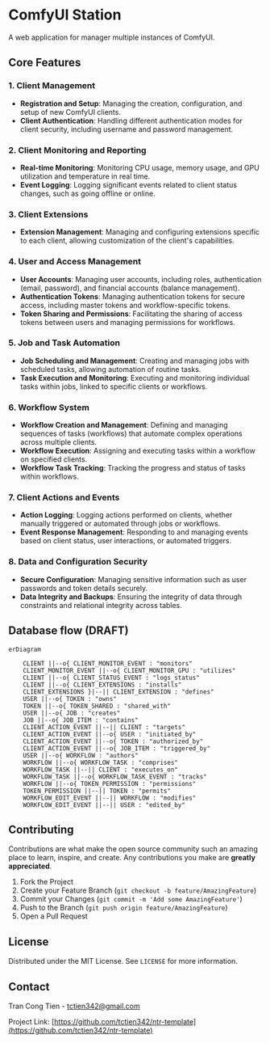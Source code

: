 # ComfyUI Station

A web application for manager multiple instances of ComfyUI.

## Core Features

### 1. Client Management
- **Registration and Setup**: Managing the creation, configuration, and setup of new ComfyUI clients.
- **Client Authentication**: Handling different authentication modes for client security, including username and password management.

### 2. Client Monitoring and Reporting
- **Real-time Monitoring**: Monitoring CPU usage, memory usage, and GPU utilization and temperature in real time.
- **Event Logging**: Logging significant events related to client status changes, such as going offline or online.

### 3. Client Extensions
- **Extension Management**: Managing and configuring extensions specific to each client, allowing customization of the client's capabilities.

### 4. User and Access Management
- **User Accounts**: Managing user accounts, including roles, authentication (email, password), and financial accounts (balance management).
- **Authentication Tokens**: Managing authentication tokens for secure access, including master tokens and workflow-specific tokens.
- **Token Sharing and Permissions**: Facilitating the sharing of access tokens between users and managing permissions for workflows.

### 5. Job and Task Automation
- **Job Scheduling and Management**: Creating and managing jobs with scheduled tasks, allowing automation of routine tasks.
- **Task Execution and Monitoring**: Executing and monitoring individual tasks within jobs, linked to specific clients or workflows.

### 6. Workflow System
- **Workflow Creation and Management**: Defining and managing sequences of tasks (workflows) that automate complex operations across multiple clients.
- **Workflow Execution**: Assigning and executing tasks within a workflow on specified clients.
- **Workflow Task Tracking**: Tracking the progress and status of tasks within workflows.

### 7. Client Actions and Events
- **Action Logging**: Logging actions performed on clients, whether manually triggered or automated through jobs or workflows.
- **Event Response Management**: Responding to and managing events based on client status, user interactions, or automated triggers.

### 8. Data and Configuration Security
- **Secure Configuration**: Managing sensitive information such as user passwords and token details securely.
- **Data Integrity and Backups**: Ensuring the integrity of data through constraints and relational integrity across tables.

## Database flow (DRAFT)

```mermaid
erDiagram

    CLIENT ||--o{ CLIENT_MONITOR_EVENT : "monitors"
    CLIENT_MONITOR_EVENT ||--o{ CLIENT_MONITOR_GPU : "utilizes"
    CLIENT ||--o{ CLIENT_STATUS_EVENT : "logs_status"
    CLIENT ||--o{ CLIENT_EXTENSIONS : "installs"
    CLIENT_EXTENSIONS }|--|| CLIENT_EXTENSION : "defines"
    USER ||--o{ TOKEN : "owns"
    TOKEN ||--o{ TOKEN_SHARED : "shared_with"
    USER ||--o{ JOB : "creates"
    JOB ||--o{ JOB_ITEM : "contains"
    CLIENT_ACTION_EVENT ||--|| CLIENT : "targets"
    CLIENT_ACTION_EVENT ||--o{ USER : "initiated_by"
    CLIENT_ACTION_EVENT ||--o{ TOKEN : "authorized_by"
    CLIENT_ACTION_EVENT ||--o{ JOB_ITEM : "triggered_by"
    USER ||--o{ WORKFLOW : "authors"
    WORKFLOW ||--o{ WORKFLOW_TASK : "comprises"
    WORKFLOW_TASK ||--|| CLIENT : "executes_on"
    WORKFLOW_TASK ||--o{ WORKFLOW_TASK_EVENT : "tracks"
    WORKFLOW ||--o{ TOKEN_PERMISSION : "permissions"
    TOKEN_PERMISSION ||--|| TOKEN : "permits"
    WORKFLOW_EDIT_EVENT ||--|| WORKFLOW : "modifies"
    WORKFLOW_EDIT_EVENT ||--|| USER : "edited_by"
```

## Contributing

Contributions are what make the open source community such an amazing place to learn, inspire, and create. Any contributions you make are **greatly appreciated**.

1. Fork the Project
2. Create your Feature Branch (`git checkout -b feature/AmazingFeature`)
3. Commit your Changes (`git commit -m 'Add some AmazingFeature'`)
4. Push to the Branch (`git push origin feature/AmazingFeature`)
5. Open a Pull Request

## License

Distributed under the MIT License. See `LICENSE` for more information.

## Contact

Tran Cong Tien - tctien342@gmail.com

Project Link: [https://github.com/tctien342/ntr-template](https://github.com/tctien342/ntr-template)
